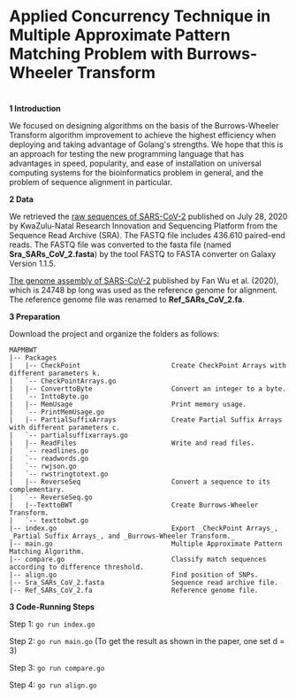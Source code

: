 # Applied Concurrency Technique in Multiple Approximate Pattern Matching Problem with Burrows-Wheeler Transform
#
**1 Introduction**

We focused on designing algorithms on the basis of the Burrows-Wheeler Transform algorithm improvement to achieve the highest efficiency when deploying and taking advantage of Golang's strengths. We hope that this is an approach for testing the new programming language that has advantages in speed, popularity, and ease of installation on universal computing systems for the bioinformatics problem in general, and the problem of sequence alignment in particular.

**2 Data**

We retrieved the [raw sequences of SARS-CoV-2](https://sra-pub-sars-cov2.s3.amazonaws.com/sra-src/SRR12338312/KPCOVID-345_S81_L001_R1_001.fastq.gz.1) published on July 28, 2020 by KwaZulu-Natal Research Innovation and Sequencing Platform from the Sequence Read Archive (SRA). The FASTQ file includes 436.610 paired-end reads. The FASTQ file  was converted to the fasta file (named **Sra_SARs_CoV_2.fasta**) by the tool FASTQ to FASTA converter on Galaxy Version 1.1.5.

[The genome assembly of SARS-CoV-2](https://www.ncbi.nlm.nih.gov/nuccore/NC_045512.2) published by Fan Wu et al. (2020), which is 24748 bp long was used as the reference genome for alignment. The reference genome file was renamed to **Ref_SARs_CoV_2.fa**.

**3 Preparation**

Download the project and organize the folders as follows:
```
MAPMBWT
|-- Packages            
|   |-- CheckPoint                       Create CheckPoint Arrays with different parameters k.
|   `-- CheckPointArrays.go      
|   |-- ConverttoByte                    Convert an integer to a byte.
|   `-- InttoByte.go
|   |-- MemUsage                         Print memory usage.
|   `-- PrintMemUsage.go
|   |-- PartialSuffixArrays              Create Partial Suffix Arrays with different parameters c.
|   `-- partialsuffixarrays.go
|   |-- ReadFiles                        Write and read files.
|   `-- readlines.go
|   `-- readwords.go
|   `-- rwjson.go
|   `-- rwstringtotext.go
|   |-- ReverseSeq                       Convert a sequence to its complementary. 
|   `-- ReverseSeq.go
|   |--TexttoBWT                         Create Burrows-Wheeler Transform.
|   `-- texttobwt.go
|-- index.go                             Export _CheckPoint Arrays_, _Partial Suffix Arrays_, and _Burrows-Wheeler Transform._
|-- main.go                              Multiple Approximate Pattern Matching Algorithm.
|-- compare.go                           Classify match sequences according to difference threshold.
|-- align.go                             Find position of SNPs.
|-- Sra_SARs_CoV_2.fasta                 Sequence read archive file.
|-- Ref_SARs_CoV_2.fa                    Reference genome file.

```

**3 Code-Running Steps**

Step 1: ```go run index.go```

Step 2: ```go run main.go``` (To get the result as shown in the paper, one set d = 3)

Step 3: ```go run compare.go```

Step 4: ```go run align.go```
